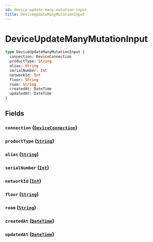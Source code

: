 ```yaml
---
id: device-update-many-mutation-input
title: DeviceUpdateManyMutationInput
---
```


 # DeviceUpdateManyMutationInput





```graphql
type DeviceUpdateManyMutationInput {
  connection: DeviceConnection
  productType: String
  alias: String
  serialNumber: Int
  networkId: Int
  floor: String
  room: String
  createdAt: DateTime
  updatedAt: DateTime
}
```


## Fields

### `connection` ([`DeviceConnection`](/enums/device-connection))




### `productType` ([`String`](/scalars/string))




### `alias` ([`String`](/scalars/string))




### `serialNumber` ([`Int`](/scalars/int))




### `networkId` ([`Int`](/scalars/int))




### `floor` ([`String`](/scalars/string))




### `room` ([`String`](/scalars/string))




### `createdAt` ([`DateTime`](/scalars/date-time))




### `updatedAt` ([`DateTime`](/scalars/date-time))






